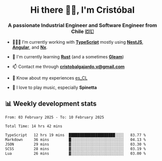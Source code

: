 <h1 align="center">Hi there ✌🏻, I'm Cristóbal</h1>
<h3 align="center">A passionate Industrial Engineer and Software Engineer from Chile 🇨🇱</h3>

- 🧑🏻‍💻 I’m currently working with **[TypeScript](https://www.typescriptlang.org)** mostly using **[NestJS](https://nestjs.com)**, **[Angular](https://angular.io)**, and **[Nx](https://nx.dev)**.

- 🌱 I'm currently learning **[Rust](https://www.rust-lang.org)** (and a sometimes **[Gleam](https://gleam.run/)**)

- 📫 Contact me through **cristobalgajardo.v@gmail.com**

- 📄 Know about my experiences [es_CL](https://bit.ly/cv-cristobal-gajardo)

- 🎸 I love to play music, especially **Spinetta**

## 📊 Weekly development stats

<!--START_SECTION:waka-->

```txt
From: 03 February 2025 - To: 10 February 2025

Total Time: 14 hrs 42 mins

TypeScript   12 hrs 19 mins  █████████████████████░░░░   83.77 %
Markdown     36 mins         █░░░░░░░░░░░░░░░░░░░░░░░░   04.13 %
JSON         29 mins         ▓░░░░░░░░░░░░░░░░░░░░░░░░   03.30 %
SCSS         28 mins         ▓░░░░░░░░░░░░░░░░░░░░░░░░   03.19 %
Lua          26 mins         ▓░░░░░░░░░░░░░░░░░░░░░░░░   03.00 %
```

<!--END_SECTION:waka-->
